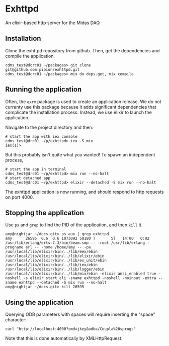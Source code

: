 # Exhttpd

An elixir-based http server for the Midas DAQ

## Installation

Clone the exhttpd repository from github.  Then, get the dependencies and compile the application.

```
cdms_test@dcrc01 ~/packages> git clone git@github.com:pibion/exhttpd.git
cdms_test@dcrc01 ~/packages> mix do deps.get, mix compile
```

## Running the application

Often, the `exrm` package is used to create an application release.  We do not currenty use this package because it adds significant dependencies that complicate the installation process.  Instead, we use elixir to launch the application. 

Navigate to the project directory and then:

```
# start the app with iex console
cdms_test@drc01 ~/p/exhttpd> iex -S mix
iex(1)> 
```

But this probably isn't quite what you wanted!  To spawn an independent process,

```
# start the app in terminal
cdms_test@drc01 ~/p/exhttpd> mix run --no-halt
# start detached app
cdms_test@drc01 ~/p/exhttpd> elixir --detached -S mix run --no-halt
```

The exhttpd application is now running, and should respond to http requests on port 4000.

## Stopping the application

Use `ps` and `grep` to find the PID of the application, and then `kill` it.

```
amy@nightjar ~/docs.git> ps aux | grep exhttpd
amy      26595  0.6  0.6 1073092 50180 ?       Sl   14:00   0:02 /usr/lib/erlang/erts-7.3/bin/beam.smp -- -root /usr/lib/erlang -progname erl -- -home /home/amy -- -pa /usr/local/lib/elixir/bin/../lib/eex/ebin /usr/local/lib/elixir/bin/../lib/elixir/ebin /usr/local/lib/elixir/bin/../lib/ex_unit/ebin /usr/local/lib/elixir/bin/../lib/iex/ebin /usr/local/lib/elixir/bin/../lib/logger/ebin /usr/local/lib/elixir/bin/../lib/mix/ebin -elixir ansi_enabled true -noshell -s elixir start_cli -sname exhttpd -noshell -noinput -extra --sname exhttpd --detached -S mix run --no-halt
amy@nightjar ~/docs.git> kill 26595
```

## Using the application

Querying ODB parameters with spaces will require inserting the "space" character:

```
curl "http://localhost:4000?cmd=jkey&odb=/Coupla%20sprogs"
```

Note that this is done automatically by XMLHttpRequest.
